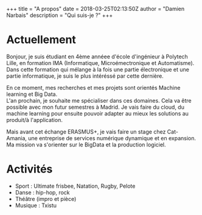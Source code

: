 +++
title = "A propos"
date = 2018-03-25T02:13:50Z
author = "Damien Narbais"
description = "Qui suis-je ?"
+++

# Actuellement

Bonjour, je suis étudiant en 4ème annéee d'école d'ingénieur à Polytech Lille, en formation IMA (Informatique, Microémectronique et Automatisme). \
Dans cette formation qui mélange à la fois une partie électronique et une partie informatique, je suis le plus intéréssé par cette dernière.

En ce moment, mes recherches et mes projets sont orientés Machine learning et Big Data. \
L'an prochain, je souhaite me spécialiser dans ces domaines. Cela va être possible avec mon futur semestres à Madrid. Je vais faire du cloud, du machine learning pour ensuite pouvoir adapter au mieux les solutions au produit/à l'application.

Mais avant cet échange ERASMUS+, je vais faire un stage chez Cat-Amania, une entreprise de services numérique dynamique et en expansion. \
Ma mission va s'orienter sur le BigData et la production logiciel.

# Activités

- Sport : Ultimate frisbee, Natation, Rugby, Pelote
- Danse : hip-hop, rock
- Théâtre (impro et pièce)
- Musique : Txistu
